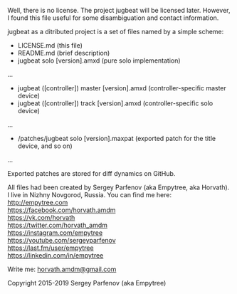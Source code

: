 Well, there is no license. The project jugbeat will be licensed later. However, I found this file useful for some disambiguation and contact information.

jugbeat as a ditributed project is a set of files named by a simple scheme:

- LICENSE.md (this file)
- README.md (brief description)
- jugbeat solo [version].amxd (pure solo implementation)

...

- jugbeat ([controller]) master [version].amxd (controller-specific master device)
- jugbeat ([controller]) track [version].amxd (controller-specific solo device)

...

- /patches/jugbeat solo [version].maxpat (exported patch for the title device, and so on)

...

Exported patches are stored for diff dynamics on GitHub.

All files had been created by Sergey Parfenov (aka Empytree, aka Horvath). I live in Nizhny Novgorod, Russia. You can find me here:  
http://empytree.com  
https://facebook.com/horvath.amdm  
https://vk.com/horvath  
https://twitter.com/horvath_amdm  
https://instagram.com/empytree  
https://youtube.com/sergeyparfenov  
https://last.fm/user/empytree  
https://linkedin.com/in/empytree

Write me: horvath.amdm@gmail.com

Copyright 2015-2019 Sergey Parfenov (aka Empytree)
